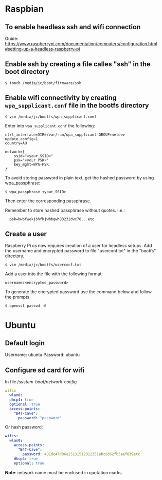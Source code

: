 # Raspbian

## To enable headless ssh and wifi connection
Guide: https://www.raspberrypi.com/documentation/computers/configuration.html#setting-up-a-headless-raspberry-pi

## Enable ssh by creating a file calles "ssh" in the boot directory
```shell
$ touch /media/jc/boot/firmware/ssh
```

## Enable wifi connectivity by creating `wpa_supplicant.conf` file in the bootfs directory
```shell
$ vim /media/jc/bootfs/wpa_supplicant.conf
```

Enter into `wpa_supplicant.conf` the following:
```shell
ctrl_interface=DIR=/var/run/wpa_supplicant GROUP=netdev
update_config=1
country=AU

network={
    ssid="«your_SSID»"
    psk="«your_PSK»"
    key_mgmt=WPA-PSK
}
```

To avoid storing password in plain text, get the hashed password by using wpa_passphrase:
```shell
$ wpa_passphrase <your_SSID>
```

Then enter the corresponding passphrase.

Remember to store hashed passphrase without quotes.  I.e.:
```shell
  psk=bwbfwekjbhfkjwhbqwh83232dwc78...etc
```

## Create a user
Raspberry Pi os now requires creation of a user for headless setups.
Add the username and encrypted password to file "userconf.txt" in the "bootfs" directory.
```shell
$ vim /media/jc/bootfs/userconf.txt
```

Add a user into the file with the following format:
```shell
username:<encrypted_password>
```

To generate the encrypted password use the command below and follow the prompts.
```shell
$ openssl passwd -6
```



# Ubuntu

## Default login
Username: ubuntu
Password: ubuntu

## Configure sd card for wifi
In file */system-boot/network-config*

```yaml
wifis
  wlan0:
  dhcp4: true
  optional: true
  access-points:
    "B4T-Cave":
      password: "password"
```
Or hash password:
```yaml
wifis:
  wlan0:
    access-points:
      "B4T-Cave":
        password: 481dc47d86e25131512312351abc0d62fb3aef639etc
    dhcp4: true
    optional: true
```

**Note**: network name must be enclosed in quotation marks.

